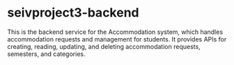 # seivproject3-backend

This is the backend service for the Accommodation system, which handles accommodation requests and management for students. It provides APIs for creating, reading, updating, and deleting accommodation requests, semesters, and categories.


